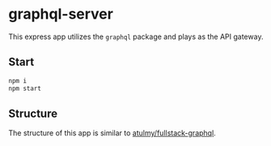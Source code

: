# graphql-server

This express app utilizes the `graphql` package and plays as the API gateway.

## Start

```bash
npm i
npm start
```

## Structure

The structure of this app is similar to [atulmy/fullstack-graphql](https://github.com/atulmy/fullstack-graphql/tree/master/api/src).
